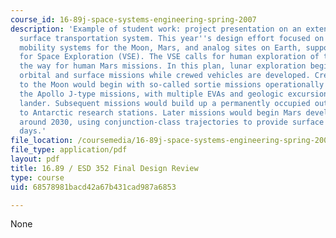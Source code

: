 ```yaml
---
course_id: 16-89j-space-systems-engineering-spring-2007
description: 'Example of student work: project presentation on an extensible planetary
  surface transportation system. This year''s design effort focused on crewed surface
  mobility systems for the Moon, Mars, and analog sites on Earth, supporting the Vision
  for Space Exploration (VSE). The VSE calls for human exploration of the Moon, preparing
  the way for human Mars missions. In this plan, lunar exploration begins with robotic
  orbital and surface missions while crewed vehicles are developed. Crewed missions
  to the Moon would begin with so-called sortie missions operationally similar to
  the Apollo J-type missions, with multiple EVAs and geologic excursions from the
  lander. Subsequent missions would build up a permanently occupied outpost similar
  to Antarctic research stations. Later missions would begin Mars development, beginning
  around 2030, using conjunction-class trajectories to provide surface stays of 500-600
  days.'
file_location: /coursemedia/16-89j-space-systems-engineering-spring-2007/68578981bacd42a67b431cad987a6853_presentation_06.pdf
file_type: application/pdf
layout: pdf
title: 16.89 / ESD 352 Final Design Review
type: course
uid: 68578981bacd42a67b431cad987a6853

---
```

None